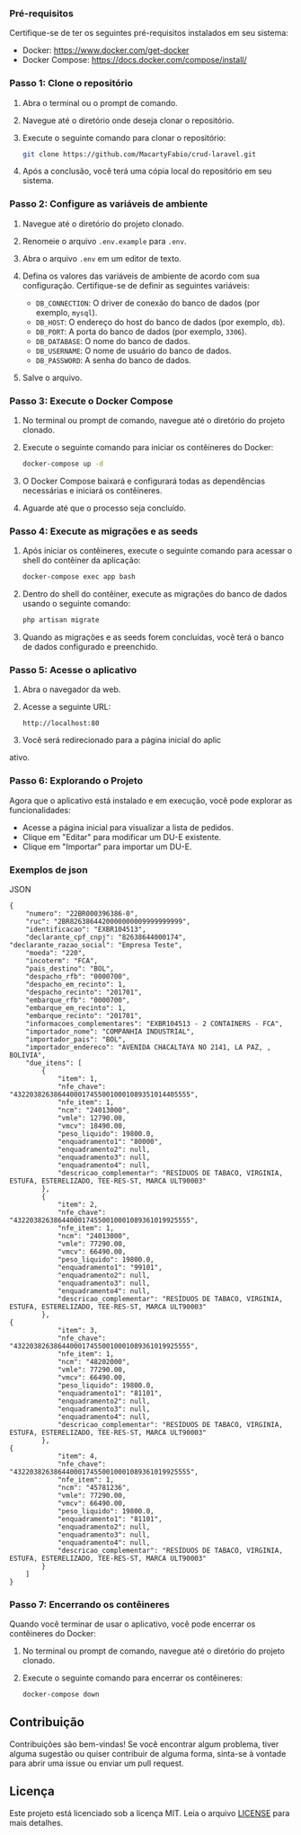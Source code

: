 ### Pré-requisitos

Certifique-se de ter os seguintes pré-requisitos instalados em seu sistema:

- Docker: https://www.docker.com/get-docker
- Docker Compose: https://docs.docker.com/compose/install/

### Passo 1: Clone o repositório

1. Abra o terminal ou o prompt de comando.
2. Navegue até o diretório onde deseja clonar o repositório.
3. Execute o seguinte comando para clonar o repositório:

   ```bash
   git clone https://github.com/MacartyFabio/crud-laravel.git
   ```

4. Após a conclusão, você terá uma cópia local do repositório em seu sistema.

### Passo 2: Configure as variáveis de ambiente

1. Navegue até o diretório do projeto clonado.
2. Renomeie o arquivo `.env.example` para `.env`.
3. Abra o arquivo `.env` em um editor de texto.
4. Defina os valores das variáveis de ambiente de acordo com sua configuração. Certifique-se de definir as seguintes variáveis:

    - `DB_CONNECTION`: O driver de conexão do banco de dados (por exemplo, `mysql`).
    - `DB_HOST`: O endereço do host do banco de dados (por exemplo, `db`).
    - `DB_PORT`: A porta do banco de dados (por exemplo, `3306`).
    - `DB_DATABASE`: O nome do banco de dados.
    - `DB_USERNAME`: O nome de usuário do banco de dados.
    - `DB_PASSWORD`: A senha do banco de dados.

5. Salve o arquivo.

### Passo 3: Execute o Docker Compose

1. No terminal ou prompt de comando, navegue até o diretório do projeto clonado.
2. Execute o seguinte comando para iniciar os contêineres do Docker:

   ```bash
   docker-compose up -d
   ```

3. O Docker Compose baixará e configurará todas as dependências necessárias e iniciará os contêineres.
4. Aguarde até que o processo seja concluído.

### Passo 4: Execute as migrações e as seeds

1. Após iniciar os contêineres, execute o seguinte comando para acessar o shell do contêiner da aplicação:

   ```bash
   docker-compose exec app bash
   ```

2. Dentro do shell do contêiner, execute as migrações do banco de dados usando o seguinte comando:

   ```bash
   php artisan migrate
   ```

3. Quando as migrações e as seeds forem concluídas, você terá o banco de dados configurado e preenchido.

### Passo 5: Acesse o aplicativo

1. Abra o navegador da web.
2. Acesse a seguinte URL:

   ```
   http://localhost:80
   ```

3. Você será redirecionado para a página inicial do aplic

ativo.

### Passo 6: Explorando o Projeto

Agora que o aplicativo está instalado e em execução, você pode explorar as funcionalidades:

- Acesse a página inicial para visualizar a lista de pedidos.
- Clique em "Editar" para modificar um DU-E existente.
- Clique em "Importar" para importar um DU-E.

### Exemplos de json
JSON
```
{
    "numero": "22BR000396386-0",
    "ruc": "2BR8263864420000000009999999999",
    "identificacao": "EXBR104513",
    "declarante_cpf_cnpj": "82638644000174",
"declarante_razao_social": "Empresa Teste",
    "moeda": "220",
    "incoterm": "FCA",
    "pais_destino": "BOL",
    "despacho_rfb": "0000700",
    "despacho_em_recinto": 1,
    "despacho_recinto": "201701",
    "embarque_rfb": "0000700",
    "embarque_em_recinto": 1,
    "embarque_recinto": "201701",
    "informacoes_complementares": "EXBR104513 - 2 CONTAINERS - FCA",
    "importador_nome": "COMPANHIA INDUSTRIAL",
    "importador_pais": "BOL",
    "importador_endereco": "AVENIDA CHACALTAYA NO 2141, LA PAZ, , BOLIVIA",
    "due_itens": [
        {
            "item": 1,
            "nfe_chave": "43220382638644000174550010001089351014405555",
            "nfe_item": 1,
            "ncm": "24013000",
            "vmle": 12790.00,
            "vmcv": 18490.00,
            "peso_liquido": 19800.0,
            "enquadramento1": "80000",
            "enquadramento2": null,
            "enquadramento3": null,
            "enquadramento4": null,
            "descricao_complementar": "RESÍDUOS DE TABACO, VIRGINIA, ESTUFA, ESTERELIZADO, TEE-RES-ST, MARCA ULT90003"
        },
        {
            "item": 2,
            "nfe_chave": "43220382638644000174550010001089361019925555",
            "nfe_item": 1,
            "ncm": "24013000",
            "vmle": 77290.00,
            "vmcv": 66490.00,
            "peso_liquido": 19800.0,
            "enquadramento1": "99101",
            "enquadramento2": null,
            "enquadramento3": null,
            "enquadramento4": null,
            "descricao_complementar": "RESÍDUOS DE TABACO, VIRGINIA, ESTUFA, ESTERELIZADO, TEE-RES-ST, MARCA ULT90003"
        },
{
            "item": 3,
            "nfe_chave": "43220382638644000174550010001089361019925555",
            "nfe_item": 1,
            "ncm": "48202000",
            "vmle": 77290.00,
            "vmcv": 66490.00,
            "peso_liquido": 19800.0,
            "enquadramento1": "81101",
            "enquadramento2": null,
            "enquadramento3": null,
            "enquadramento4": null,
            "descricao_complementar": "RESÍDUOS DE TABACO, VIRGINIA, ESTUFA, ESTERELIZADO, TEE-RES-ST, MARCA ULT90003"
        },
{
            "item": 4,
            "nfe_chave": "43220382638644000174550010001089361019925555",
            "nfe_item": 1,
            "ncm": "45781236",
            "vmle": 77290.00,
            "vmcv": 66490.00,
            "peso_liquido": 19800.0,
            "enquadramento1": "81101",
            "enquadramento2": null,
            "enquadramento3": null,
            "enquadramento4": null,
            "descricao_complementar": "RESÍDUOS DE TABACO, VIRGINIA, ESTUFA, ESTERELIZADO, TEE-RES-ST, MARCA ULT90003"
        }
    ]
}

```
### Passo 7: Encerrando os contêineres

Quando você terminar de usar o aplicativo, você pode encerrar os contêineres do Docker:

1. No terminal ou prompt de comando, navegue até o diretório do projeto clonado.
2. Execute o seguinte comando para encerrar os contêineres:

   ```bash
   docker-compose down
   ```
## Contribuição

Contribuições são bem-vindas! Se você encontrar algum problema, tiver alguma sugestão ou quiser contribuir de alguma forma, sinta-se à vontade para abrir uma issue ou enviar um pull request.

## Licença

Este projeto está licenciado sob a licença MIT. Leia o arquivo [LICENSE](LICENSE) para mais detalhes.
